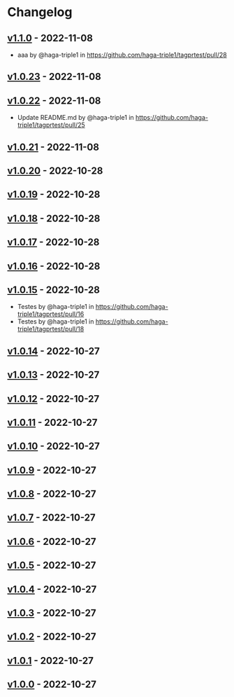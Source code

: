 # Changelog

## [v1.1.0](https://github.com/haga-triple1/tagprtest/compare/v1.0.23...v1.1.0) - 2022-11-08
- aaa by @haga-triple1 in https://github.com/haga-triple1/tagprtest/pull/28

## [v1.0.23](https://github.com/haga-triple1/tagprtest/compare/v1.0.22...v1.0.23) - 2022-11-08

## [v1.0.22](https://github.com/haga-triple1/tagprtest/compare/v1.0.21...v1.0.22) - 2022-11-08
- Update README.md by @haga-triple1 in https://github.com/haga-triple1/tagprtest/pull/25

## [v1.0.21](https://github.com/haga-triple1/tagprtest/compare/v1.0.20...v1.0.21) - 2022-11-08

## [v1.0.20](https://github.com/haga-triple1/tagprtest/compare/v1.0.19...v1.0.20) - 2022-10-28

## [v1.0.19](https://github.com/haga-triple1/tagprtest/compare/v1.0.18...v1.0.19) - 2022-10-28

## [v1.0.18](https://github.com/haga-triple1/tagprtest/compare/v1.0.17...v1.0.18) - 2022-10-28

## [v1.0.17](https://github.com/haga-triple1/tagprtest/compare/v1.0.16...v1.0.17) - 2022-10-28

## [v1.0.16](https://github.com/haga-triple1/tagprtest/compare/v1.0.15...v1.0.16) - 2022-10-28

## [v1.0.15](https://github.com/haga-triple1/tagprtest/compare/v1.0.14...v1.0.15) - 2022-10-28
- Testes by @haga-triple1 in https://github.com/haga-triple1/tagprtest/pull/16
- Testes by @haga-triple1 in https://github.com/haga-triple1/tagprtest/pull/18

## [v1.0.14](https://github.com/haga-triple1/tagprtest/compare/v1.0.13...v1.0.14) - 2022-10-27

## [v1.0.13](https://github.com/haga-triple1/tagprtest/compare/v1.0.12...v1.0.13) - 2022-10-27

## [v1.0.12](https://github.com/haga-triple1/tagprtest/compare/v1.0.11...v1.0.12) - 2022-10-27

## [v1.0.11](https://github.com/haga-triple1/tagprtest/compare/v1.0.10...v1.0.11) - 2022-10-27

## [v1.0.10](https://github.com/haga-triple1/tagprtest/compare/v1.0.9...v1.0.10) - 2022-10-27

## [v1.0.9](https://github.com/haga-triple1/tagprtest/compare/v1.0.8...v1.0.9) - 2022-10-27

## [v1.0.8](https://github.com/haga-triple1/tagprtest/compare/v1.0.7...v1.0.8) - 2022-10-27

## [v1.0.7](https://github.com/haga-triple1/tagprtest/compare/v1.0.6...v1.0.7) - 2022-10-27

## [v1.0.6](https://github.com/haga-triple1/tagprtest/compare/v1.0.5...v1.0.6) - 2022-10-27

## [v1.0.5](https://github.com/haga-triple1/tagprtest/compare/v1.0.4...v1.0.5) - 2022-10-27

## [v1.0.4](https://github.com/haga-triple1/tagprtest/compare/v1.0.3...v1.0.4) - 2022-10-27

## [v1.0.3](https://github.com/haga-triple1/tagprtest/compare/v1.0.2...v1.0.3) - 2022-10-27

## [v1.0.2](https://github.com/haga-triple1/tagprtest/compare/v1.0.1...v1.0.2) - 2022-10-27

## [v1.0.1](https://github.com/haga-triple1/tagprtest/compare/v1.0.0...v1.0.1) - 2022-10-27

## [v1.0.0](https://github.com/haga-triple1/tagprtest/commits/v1.0.0) - 2022-10-27
